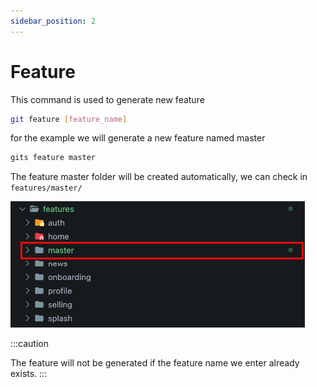 ```yaml
---
sidebar_position: 2
---
```


# Feature

This command is used to generate new feature

```bash
git feature [feature_name]
```

for the example we will generate a new feature named master

```bash
gits feature master
```

The feature master folder will be created automatically, we can check in `features/master/`

![File generated](../../../static/img/generate/feature/master_feature.png)

:::caution

The feature will not be generated if the feature name we enter already exists.
:::
